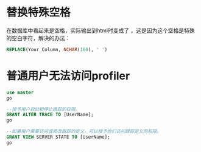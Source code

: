# 替换特殊空格

在数据库中看起来是空格，实际输出到html时变成了&nbsp;，这是因为这个空格是特殊的空白字符，解决的办法：

```sql
REPLACE(Your_Column, NCHAR(160), ' ')
```

# 普通用户无法访问profiler

```sql
use master
go

--授予用户启动和停止跟踪的权限。
GRANT ALTER TRACE TO [UserName];
go

--如果用户需要访问或修改跟踪的定义，可以授予他们访问跟踪定义的权限。
GRANT VIEW SERVER STATE TO [UserName];
go
```

